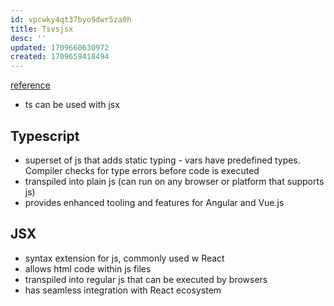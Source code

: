 ```yaml
---
id: vpcwky4qt37byo9dwr5za0h
title: Tsvsjsx
desc: ''
updated: 1709660630972
created: 1709659418494
---
```

[reference](https://www.typescriptsos.com/basics/typescript-vs-jsx/)
- ts can be used with jsx

## Typescript
- superset of js that adds static typing - vars have predefined types. Compiler checks for type errors before code is executed
- transpiled into plain js (can run on any browser or platform that supports js)
- provides enhanced tooling and features for Angular and Vue.js

## JSX
- syntax extension for js, commonly used w React
- allows html code within js files
- transpiled into regular js that can be executed by browsers
- has seamless integration with React ecosystem